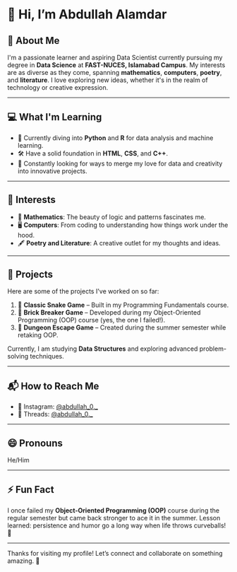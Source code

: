 # 👋 Hi, I’m Abdullah Alamdar

## 🌟 About Me
I'm a passionate learner and aspiring Data Scientist currently pursuing my degree in **Data Science** at **FAST-NUCES, Islamabad Campus**. My interests are as diverse as they come, spanning **mathematics**, **computers**, **poetry**, and **literature**. I love exploring new ideas, whether it's in the realm of technology or creative expression.

---

## 💻 What I'm Learning
- 🌱 Currently diving into **Python** and **R** for data analysis and machine learning.
- 🛠️ Have a solid foundation in **HTML**, **CSS**, and **C++**.
- 🚀 Constantly looking for ways to merge my love for data and creativity into innovative projects.

---

## 👀 Interests
- 🔢 **Mathematics**: The beauty of logic and patterns fascinates me.
- 🖥️ **Computers**: From coding to understanding how things work under the hood.
- 🖋️ **Poetry and Literature**: A creative outlet for my thoughts and ideas.

---

## 📂 Projects
Here are some of the projects I've worked on so far:  
1. 🐍 **Classic Snake Game** – Built in my Programming Fundamentals course.  
2. 🧱 **Brick Breaker Game** – Developed during my Object-Oriented Programming (OOP) course (yes, the one I failed!).  
3. 🏰 **Dungeon Escape Game** – Created during the summer semester while retaking OOP.  

Currently, I am studying **Data Structures** and exploring advanced problem-solving techniques.

---

## 📬 How to Reach Me
- 📸 Instagram: [@abdullah_0._](https://instagram.com/abdullah_0._)  
- 💬 Threads: [@abdullah_0._](https://threads.net/@abdullah_0._)

---

## 😄 Pronouns
He/Him

---

## ⚡ Fun Fact
I once failed my **Object-Oriented Programming (OOP)** course during the regular semester but came back stronger to ace it in the summer. Lesson learned: persistence and humor go a long way when life throws curveballs! 🎉

---

Thanks for visiting my profile! Let’s connect and collaborate on something amazing. 🚀
